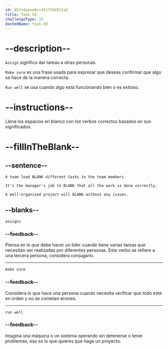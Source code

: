 ```yaml
---
id: 657cdaeee8cc4517f84911a2
title: Task 59
challengeType: 22
dashedName: task-59
---
```


# --description--

`Assign` significa dar tareas a otras personas.

`Make sure` es una frase usada para expresar que deseas confirmar que algo se hace de la manera correcta.

`Run well` se usa cuando algo está funcionando bien o es exitoso.

# --instructions--

Llena los espacios en blanco con los verbos correctos basados en sus significados.

# --fillInTheBlank--

## --sentence--

`A team lead BLANK different tasks to the team members.`

`It's the manager's job to BLANK that all the work is done correctly.`

`A well-organized project will BLANK without any issues.`

## --blanks--

`assigns`

### --feedback--

Piensa en lo que debe hacer un líder cuando tiene varias tareas que necesitan ser realizadas por diferentes personas. Este verbo se refiere a una tercera persona, considera conjugarlo.

---

`make sure`

### --feedback--

Considera lo que hace una persona cuando necesita verificar que todo esté en orden y no se cometan errores.

---

`run well`

### --feedback--

Imagina una máquina o un sistema operando sin detenerse o tener problemas, eso es lo que quieres que haga un proyecto.
